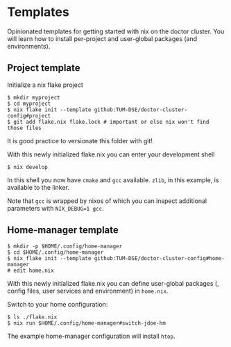 # Templates

Opinionated templates for getting started with nix on the doctor cluster. You will learn how to install per-project and user-global packages (and environments).

## Project template

Initialize a nix flake project

```console
$ mkdir myproject
$ cd myproject
$ nix flake init --template github:TUM-DSE/doctor-cluster-config#project
$ git add flake.nix flake.lock # important or else nix won't find those files
```

It is good practice to versionate this folder with git!

With this newly initialized flake.nix you can enter your development shell

```console
$ nix develop
```

In this shell you now have `cmake` and `gcc` available. `zlib`, in this example, is available to the linker.

Note that `gcc` is wrapped by nixos of which you can inspect additional parameters with `NIX_DEBUG=1 gcc`.

## Home-manager template

```console
$ mkdir -p $HOME/.config/home-manager
$ cd $HOME/.config/home-manager
$ nix flake init --template github:TUM-DSE/doctor-cluster-config#home-manager
# edit home.nix
```

With this newly initialized flake.nix you can define user-global packages (, config files, user services and environment) in `home.nix`. 

Switch to your home configuration:

```console
$ ls ./flake.nix
$ nix run $HOME/.config/home-manager#switch-jdoe-hm
```

The example home-manager configuration will install `htop`.
